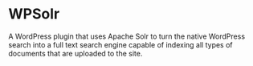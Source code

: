 WPSolr
======

A WordPress plugin that uses Apache Solr to turn the native WordPress search into a full text search engine capable of indexing all types of documents that are uploaded to the site.
